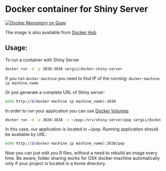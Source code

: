 Docker container for Shiny Server
=======================

[![Docker Repository on Quay](https://quay.io/repository/lc00/docker-shiny-server/status "Docker Repository on Quay")](https://quay.io/repository/lc00/docker-shiny-server)

The image is also available from [Docker Hub](https://hub.docker.com/r/sergii/docker-shiny-server/).

## Usage:

To run a container with Shiny Server
```sh
docker run -d -p 3838:3838 sergii/docker-shiny-server
```

If you run `docker-machine` you need to find IP of the running: `docker-machine ip machine_name`

Or just generate a complete URL of Shiny server:
```sh
echo http://$(docker-machine ip machine_name):3838
```

In order to run your application you can use [Docker Volumes](https://docs.docker.com/engine/userguide/containers/dockervolumes/)
```sh
docker run -d -p 3838:3838 -v ~/pop:/srv/shiny-server/pop sergii/docker-shiny-server`
```
In this case, our application is located in ~/pop. Running application should be available by URL:

```sh
echo http://$(docker-machine ip machine_name):3838/pop
````
Now you can just edit you R files, without a need to rebuild an image every time. Be aware, folder sharing works for OSX docker-machine automatically only if your project is located in a home directory.
